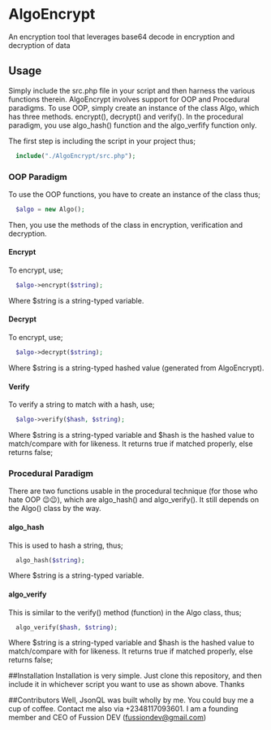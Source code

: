 # AlgoEncrypt
An encryption tool that leverages base64 decode in encryption and decryption of data

## Usage
Simply include the src.php file in your script and then harness the various functions therein. AlgoEncrypt involves support for OOP and Procedural paradigms. To use OOP, simply create an instance of the class Algo, which has three methods. encrypt(), decrypt() and verify(). In the procedural paradigm, you use algo_hash() function and the algo_verfify function only.

The first step is including the script in your project thus;
```php
  include("./AlgoEncrypt/src.php");
```

### OOP Paradigm
  To use the OOP functions, you have to create an instance of the class thus;
```php
  $algo = new Algo();
```
Then, you use the methods of the class in encryption, verification and decryption.

#### Encrypt
  To encrypt, use;
```php
  $algo->encrypt($string);
```
Where $string is a string-typed variable.

#### Decrypt
  To encrypt, use;
```php
  $algo->decrypt($string);
```
Where $string is a string-typed hashed value (generated from AlgoEncrypt).

#### Verify
  To verify a string to match with a hash, use;
```php
  $algo->verify($hash, $string);
```
Where $string is a string-typed variable and $hash is the hashed value to match/compare with for likeness. It returns true if matched properly, else returns false;


### Procedural Paradigm
There are two functions usable in the procedural technique (for those who hate OOP 😉😉), which are algo_hash() and algo_verify(). It still depends on the Algo() class by the way.

#### algo_hash
  This is used to hash a string, thus;
```php
  algo_hash($string);
```
Where $string is a string-typed variable.

#### algo_verify
  This is similar to the verify() method (function) in the Algo class, thus;
```php
  algo_verify($hash, $string);
```
Where $string is a string-typed variable and $hash is the hashed value to match/compare with for likeness. It returns true if matched properly, else returns false;

##Installation
Installation is very simple. Just clone this repository, and then include it in whichever script you want to use as shown above. Thanks

##Contributors
Well, JsonQL was built wholly by me. You could buy me a cup of coffee. Contact me also via +2348117093601. I am a founding member and CEO of Fussion DEV (fussiondev@gmail.com)
